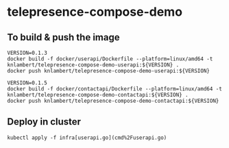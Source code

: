 # telepresence-compose-demo

## To build & push the image

```cli
VERSION=0.1.3
docker build -f docker/userapi/Dockerfile --platform=linux/amd64 -t knlambert/telepresence-compose-demo-userapi:${VERSION} .
docker push knlambert/telepresence-compose-demo-userapi:${VERSION}
```

```cli
VERSION=0.1.5
docker build -f docker/contactapi/Dockerfile --platform=linux/amd64 -t knlambert/telepresence-compose-demo-contactapi:${VERSION} .
docker push knlambert/telepresence-compose-demo-contactapi:${VERSION}
```

## Deploy in cluster

```cli
kubectl apply -f infra[userapi.go](cmd%2Fuserapi.go)
```
